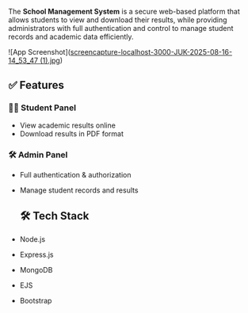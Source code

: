 The **School Management System** is a secure web-based platform that allows students to view and download their results, while providing administrators with full authentication and control to manage student records and academic data efficiently.  

![App Screenshot]([screencapture-localhost-3000-JUK-2025-08-16-14_53_47 (1).jpg](https://github.com/skimtaj/School-Management-Project/blob/5f0a034c6b1fee48c9c237bd3b4fdea5eaf743a7/screencapture-localhost-3000-JUK-2025-08-16-14_53_47%20(1).jpg
))

## ✅ Features  
### 👩‍🎓 Student Panel  
- View academic results online  
- Download results in PDF format

### 🛠️ Admin Panel  
- Full authentication & authorization  
- Manage student records and results

  ## 🛠️ Tech Stack  
- Node.js  
- Express.js  
- MongoDB  
- EJS  
- Bootstrap  
